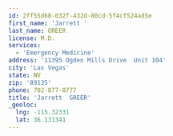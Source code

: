 ```yaml
---
id: 2ff55d68-032f-432d-80cd-5f4cf524ad5e
first_name: 'Jarrett '
last_name: GREER
license: M.D.
services:
  - 'Emergency Medicine'
address: '11395 Ogden Mills Drive  Unit 104'
city: 'Las Vegas'
state: NV
zip: '89135'
phone: 702-877-8777
title: 'Jarrett  GREER'
_geoloc:
  lng: -115.32331
  lat: 36.131341
---
```

